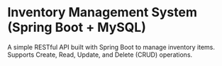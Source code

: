 # Inventory Management System (Spring Boot + MySQL)
A simple RESTful API built with Spring Boot to manage inventory items.
Supports Create, Read, Update, and Delete (CRUD) operations.
